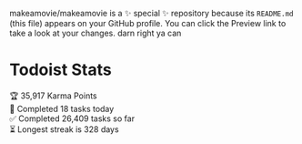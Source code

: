 makeamovie/makeamovie is a ✨ special ✨ repository because its `README.md` (this file) appears on your GitHub profile.
You can click the Preview link to take a look at your changes. darn right ya can

# Todoist Stats

<!-- TODO-IST:START -->
🏆  35,917 Karma Points           
🌸  Completed 18 tasks today           
✅  Completed 26,409 tasks so far           
⏳  Longest streak is 328 days
<!-- TODO-IST:END -->